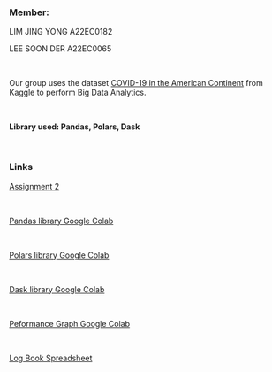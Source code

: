 ### Member:
<p>LIM JING YONG A22EC0182</p>
<p>LEE SOON DER A22EC0065</p>

<br>

Our group uses the dataset [COVID-19 in the American Continent](https://www.kaggle.com/datasets/tavoglc/covid19-in-the-american-continent/data?select=continental2.csv) from Kaggle to perform Big Data Analytics.

<br>

**<p>Library used: Pandas, Polars, Dask</p>**

<br>

### Links
[Assignment 2](https://github.com/Jingyong14/HPDP02/blob/main/2425/assignment/asgn2/submission/Group_Shockwave/big_data.md)

<br>

[Pandas library Google Colab](https://colab.research.google.com/drive/1f-2D5nJEvXicxa16Qt-VEDMfa279nZLc?usp=sharing#scrollTo=rIwM8MZ_0pZO)

<br>

[Polars library Google Colab](https://colab.research.google.com/drive/1lzwhVm62mxMs00rsRQB7ycp2LnQmqlmj?usp=sharing)

<br>

[Dask library Google Colab](https://colab.research.google.com/drive/1fVwd_XRN0ipIYVOyB8UT7EjTQXyrhxu9?usp=sharing)

<br>

[Peformance Graph Google Colab](https://colab.research.google.com/drive/1Wd8PNJKB6aBPTY-TEEdfXcNwfQg0TiSI#scrollTo=i1-bG2YEeKBZ)

<br>

[Log Book Spreadsheet](https://docs.google.com/spreadsheets/d/1eV0fKQWh8hdMPSqWUbH2B96N_K2aj0hj/edit?gid=104175926#gid=104175926)
